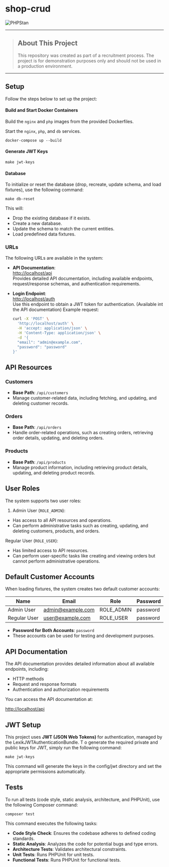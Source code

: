 # shop-crud

![PHPStan](https://img.shields.io/badge/PHPStan-Level%206-brightgreen)

---

> ## About This Project
> This repository was created as part of a recruitment process.
> The project is for demonstration purposes only and should not be used in a production environment.

---
## Setup ## 

Follow the steps below to set up the project:

#### Build and Start Docker Containers ####

Build the `nginx` and `php` images from the provided Dockerfiles.

Start the `nginx`, `php`, and `db` services.

```shell
docker-compose up --build
```

#### Generate JWT Keys ####

```shell
make jwt-keys
```

#### Database ####

To initialize or reset the database 
(drop, recreate, update schema, and load fixtures), use the following command:

```shell
make db-reset
```
This will:

* Drop the existing database if it exists.
* Create a new database.
* Update the schema to match the current entities.
* Load predefined data fixtures.

### URLs

The following URLs are available in the system:

- **API Documentation**:  
  [http://localhost/api](http://localhost/api)  
  Provides detailed API documentation, including available endpoints, request/response schemas, and authentication requirements.

- **Login Endpoint**:  
  [http://localhost/auth](http://localhost/auth)  
  Use this endpoint to obtain a JWT token for authentication.  (Available int the API documentation)
  Example request:
  ```bash
  curl -X 'POST' \
    'http://localhost/auth' \
    -H 'accept: application/json' \
    -H 'Content-Type: application/json' \
    -d '{
    "email": "admin@example.com",
    "password": "password"
  }'

## API Resources

### Customers
- **Base Path**: `/api/customers`
- Manage customer-related data, including fetching, and updating, and deleting customer records.

### Orders
- **Base Path**: `/api/orders`
- Handle order-related operations, such as creating orders, retrieving order details, updating, and deleting orders.

### Products
- **Base Path**: `/api/products`
- Manage product information, including retrieving product details, updating, and deleting product records.

## User Roles ##
The system supports two user roles:

1. Admin User (`ROLE_ADMIN`):

* Has access to all API resources and operations.
* Can perform administrative tasks such as creating, updating, and deleting customers, products, and orders.

Regular User (`ROLE_USER`):

* Has limited access to API resources.
* Can perform user-specific tasks like creating and viewing orders but cannot perform administrative operations.

## Default Customer Accounts ## 
When loading fixtures, the system creates two default customer accounts:

| Name           | Email               | Role         | Password  |
|----------------|---------------------|--------------|-----------|
| Admin User     | admin@example.com   | ROLE_ADMIN   | password  |
| Regular User   | user@example.com    | ROLE_USER    | password  |

- **Password for Both Accounts**: `password`
- These accounts can be used for testing and development purposes.

## API Documentation

The API documentation provides detailed information about all available endpoints, including:
- HTTP methods
- Request and response formats
- Authentication and authorization requirements

You can access the API documentation at:

[http://localhost/api](http://localhost/api)

## **JWT Setup**
This project uses **JWT (JSON Web Tokens)** for authentication, 
managed by the LexikJWTAuthenticationBundle. T
o generate the required private and public keys for JWT, simply run the following command:

```shell
make jwt-keys
```

This command will generate the keys in the config/jwt directory and set the appropriate permissions automatically.

## **Tests** ##
To run all tests (code style, static analysis, architecture, and PHPUnit), use the following Composer command:

```shell
composer test
```

This command executes the following tasks:

* **Code Style Check**: Ensures the codebase adheres to defined coding standards.
* **Static Analysis**: Analyzes the code for potential bugs and type errors.
* **Architecture Tests**: Validates architectural constraints.
* **Unit Tests**: Runs PHPUnit for unit tests.
* **Functional Tests**: Runs PHPUnit for functional tests.